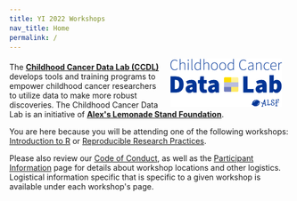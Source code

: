 ```yaml
---
title: YI 2022 Workshops
nav_title: Home
permalink: /
---
```



<p><img style = "padding: 0 15px; float: right;" img src = "images/ccdl-logo.png" width = "200"></p>
<p style="margin-top: 20px;"> </p>
<p>
The <b><a href="https://www.ccdatalab.org/" title="Alex's Lemonade Stand Foundation">Childhood Cancer Data Lab (CCDL)</a></b> develops tools and training programs to empower childhood cancer researchers to utilize  data to make more robust discoveries.
The Childhood Cancer Data Lab is an initiative of <b><a href="https://www.alexslemonade.org/" title="Alex's Lemonade Stand Foundation">Alex's Lemonade Stand Foundation</a></b>.
</p>

You are here because you will be attending one of the following workshops: [Introduction to R](intro_r) or [Reproducible Research Practices](rrp).

Please also review our [Code of Conduct](code-of-conduct.md), as well as the [Participant Information](participant-information.md) page for details about workshop locations and other logistics.
Logistical information specific that is specific to a given workshop is available under each workshop's page.

